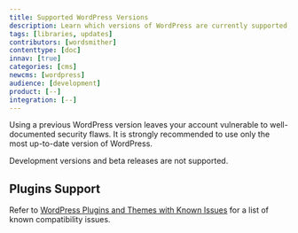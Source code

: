 ```yaml
---
title: Supported WordPress Versions
description: Learn which versions of WordPress are currently supported, as well as additional compatibility information.
tags: [libraries, updates]
contributors: [wordsmither]
contenttype: [doc]
innav: [true]
categories: [cms]
newcms: [wordpress]
audience: [development]
product: [--]
integration: [--]
---
```


<Partial file="outdated-core.md" />

<Alert title="Warning" type="danger" >

Using a previous WordPress version leaves your account vulnerable to well-documented security flaws. It is strongly recommended to use only the most up-to-date version of WordPress.

</Alert>

Development versions and beta releases are not supported.

## Plugins Support

Refer to [WordPress Plugins and Themes with Known Issues](/plugins-known-issues) for a list of known compatibility issues.